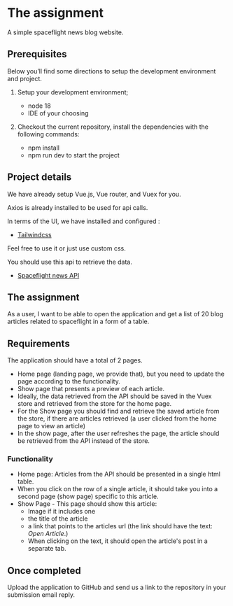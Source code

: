 # The assignment
A simple spaceflight news blog website.

## Prerequisites

Below you’ll find some directions to setup the development environment and project.

1. Setup your development environment;

    - node 18
    - IDE of your choosing

2. Checkout the current repository, install the dependencies with the following commands:

    - npm install
    - npm run dev to start the project

## Project details

We have already setup Vue.js, Vue router, and Vuex for you.

Axios is already installed to be used for api calls.

In terms of the UI, we have installed and configured :

-   <a href="https://tailwindcss.com/" target="_blank">Tailwindcss</a>

Feel free to use it or just use custom css.

You should use this api to retrieve the data.

-   <a href="https://api.spaceflightnewsapi.net/v4/docs/" target="_blank">Spaceflight news API</a>

## The assignment

As a user, I want to be able to open the application and get a list of 20 blog articles related to spaceflight in a form of a table. 

## Requirements
The application should have a total of 2 pages.

- Home page (landing page, we provide that), but you need to update the page according to the functionality.
- Show page that presents a preview of each article.
- Ideally, the data retrieved from the API should be saved in the Vuex store and retrieved from the store for the home page.
- For the Show page you should find and retrieve the saved article from the store, if there are articles retrieved (a user clicked from the home page to view an article)
- In the show page, after the user refreshes the page, the article should be retrieved from the API instead of the store.

### Functionality

- Home page: Articles from the API should be presented in a single html table.
- When you click on the row of a single article, it should take you into a second page (show page) specific to this article.
- Show Page - This page should show this article:
    - Image if it includes one
    - the title of the article
    - a link that points to the articles url (the link should have the text: *Open Article*.)
    - When clicking on the text, it should open the article's post in a separate tab.

## Once completed

Upload the application to GitHub and send us a link to the repository in your submission email reply.
